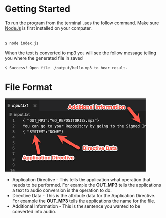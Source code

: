 
# Getting Started

To run the program from the terminal uses the follow command. Make sure [NodeJs](https://nodejs.org/en/) is first installed on your computer.  

```bash

$ node index.js
```     

When the text is converted to mp3 you will see the follow message telling you where the generated file in saved.     

```
$ Success! Open file ./output/hello.mp3 to hear result.

```

# File Format    

![Input File](https://github.com/johnnycowboy3033/github-resources/blob/main/convert-text-mp3/input-file.png)


* Application Directive - This tells the application what operation that needs to be performed. For example the **OUT_MP3** tells the applications a text to audio conversion is the operation to do. 
* Directive Data - This is the attribute data for the Application Directive. For example the **OUT_MP3** tells the applications the name for the file. 
* Additional Information -  This is the sentence you wanted to be converted into audio.

